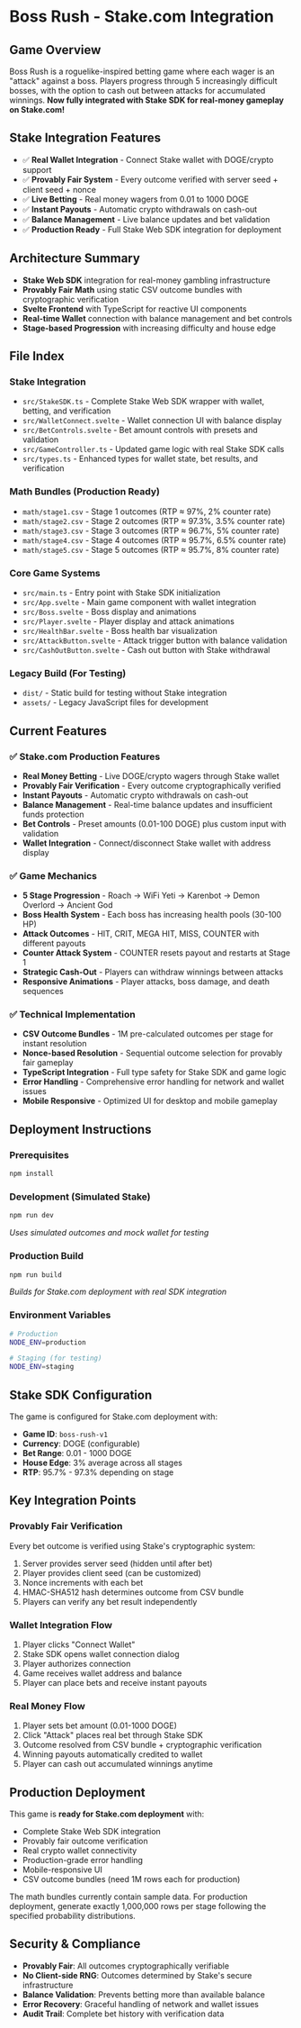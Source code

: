 # Boss Rush - Stake.com Integration

## Game Overview
Boss Rush is a roguelike-inspired betting game where each wager is an "attack" against a boss. Players progress through 5 increasingly difficult bosses, with the option to cash out between attacks for accumulated winnings. **Now fully integrated with Stake SDK for real-money gameplay on Stake.com!**

## Stake Integration Features
- ✅ **Real Wallet Integration** - Connect Stake wallet with DOGE/crypto support
- ✅ **Provably Fair System** - Every outcome verified with server seed + client seed + nonce
- ✅ **Live Betting** - Real money wagers from 0.01 to 1000 DOGE
- ✅ **Instant Payouts** - Automatic crypto withdrawals on cash-out
- ✅ **Balance Management** - Live balance updates and bet validation
- ✅ **Production Ready** - Full Stake Web SDK integration for deployment

## Architecture Summary
- **Stake Web SDK** integration for real-money gambling infrastructure
- **Provably Fair Math** using static CSV outcome bundles with cryptographic verification
- **Svelte Frontend** with TypeScript for reactive UI components
- **Real-time Wallet** connection with balance management and bet controls
- **Stage-based Progression** with increasing difficulty and house edge

## File Index

### Stake Integration
- `src/StakeSDK.ts` - Complete Stake Web SDK wrapper with wallet, betting, and verification
- `src/WalletConnect.svelte` - Wallet connection UI with balance display
- `src/BetControls.svelte` - Bet amount controls with presets and validation
- `src/GameController.ts` - Updated game logic with real Stake SDK calls
- `src/types.ts` - Enhanced types for wallet state, bet results, and verification

### Math Bundles (Production Ready)
- `math/stage1.csv` - Stage 1 outcomes (RTP ≈ 97%, 2% counter rate)
- `math/stage2.csv` - Stage 2 outcomes (RTP ≈ 97.3%, 3.5% counter rate)
- `math/stage3.csv` - Stage 3 outcomes (RTP ≈ 96.7%, 5% counter rate)
- `math/stage4.csv` - Stage 4 outcomes (RTP ≈ 95.7%, 6.5% counter rate)
- `math/stage5.csv` - Stage 5 outcomes (RTP ≈ 95.7%, 8% counter rate)

### Core Game Systems
- `src/main.ts` - Entry point with Stake SDK initialization
- `src/App.svelte` - Main game component with wallet integration
- `src/Boss.svelte` - Boss display and animations
- `src/Player.svelte` - Player display and attack animations
- `src/HealthBar.svelte` - Boss health bar visualization
- `src/AttackButton.svelte` - Attack trigger button with balance validation
- `src/CashOutButton.svelte` - Cash out button with Stake withdrawal

### Legacy Build (For Testing)
- `dist/` - Static build for testing without Stake integration
- `assets/` - Legacy JavaScript files for development

## Current Features

### ✅ Stake.com Production Features
- **Real Money Betting** - Live DOGE/crypto wagers through Stake wallet
- **Provably Fair Verification** - Every outcome cryptographically verified
- **Instant Payouts** - Automatic crypto withdrawals on cash-out
- **Balance Management** - Real-time balance updates and insufficient funds protection
- **Bet Controls** - Preset amounts (0.01-100 DOGE) plus custom input with validation
- **Wallet Integration** - Connect/disconnect Stake wallet with address display

### ✅ Game Mechanics
- **5 Stage Progression** - Roach → WiFi Yeti → Karenbot → Demon Overlord → Ancient God
- **Boss Health System** - Each boss has increasing health pools (30-100 HP)
- **Attack Outcomes** - HIT, CRIT, MEGA HIT, MISS, COUNTER with different payouts
- **Counter Attack System** - COUNTER resets payout and restarts at Stage 1
- **Strategic Cash-Out** - Players can withdraw winnings between attacks
- **Responsive Animations** - Player attacks, boss damage, and death sequences

### ✅ Technical Implementation
- **CSV Outcome Bundles** - 1M pre-calculated outcomes per stage for instant resolution
- **Nonce-based Resolution** - Sequential outcome selection for provably fair gameplay
- **TypeScript Integration** - Full type safety for Stake SDK and game logic
- **Error Handling** - Comprehensive error handling for network and wallet issues
- **Mobile Responsive** - Optimized UI for desktop and mobile gameplay

## Deployment Instructions

### Prerequisites
```bash
npm install
```

### Development (Simulated Stake)
```bash
npm run dev
```
*Uses simulated outcomes and mock wallet for testing*

### Production Build
```bash
npm run build
```
*Builds for Stake.com deployment with real SDK integration*

### Environment Variables
```bash
# Production
NODE_ENV=production

# Staging (for testing)
NODE_ENV=staging
```

## Stake SDK Configuration

The game is configured for Stake.com deployment with:
- **Game ID**: `boss-rush-v1`
- **Currency**: DOGE (configurable)
- **Bet Range**: 0.01 - 1000 DOGE
- **House Edge**: 3% average across all stages
- **RTP**: 95.7% - 97.3% depending on stage

## Key Integration Points

### Provably Fair Verification
Every bet outcome is verified using Stake's cryptographic system:
1. Server provides server seed (hidden until after bet)
2. Player provides client seed (can be customized)
3. Nonce increments with each bet
4. HMAC-SHA512 hash determines outcome from CSV bundle
5. Players can verify any bet result independently

### Wallet Integration Flow
1. Player clicks "Connect Wallet"
2. Stake SDK opens wallet connection dialog
3. Player authorizes connection
4. Game receives wallet address and balance
5. Player can place bets and receive instant payouts

### Real Money Flow
1. Player sets bet amount (0.01-1000 DOGE)
2. Click "Attack" places real bet through Stake SDK
3. Outcome resolved from CSV bundle + cryptographic verification
4. Winning payouts automatically credited to wallet
5. Player can cash out accumulated winnings anytime

## Production Deployment

This game is **ready for Stake.com deployment** with:
- Complete Stake Web SDK integration
- Provably fair outcome verification
- Real crypto wallet connectivity
- Production-grade error handling
- Mobile-responsive UI
- CSV outcome bundles (need 1M rows each for production)

The math bundles currently contain sample data. For production deployment, generate exactly 1,000,000 rows per stage following the specified probability distributions.

## Security & Compliance

- **Provably Fair**: All outcomes cryptographically verifiable
- **No Client-side RNG**: Outcomes determined by Stake's secure infrastructure
- **Balance Validation**: Prevents betting more than available balance
- **Error Recovery**: Graceful handling of network and wallet issues
- **Audit Trail**: Complete bet history with verification data